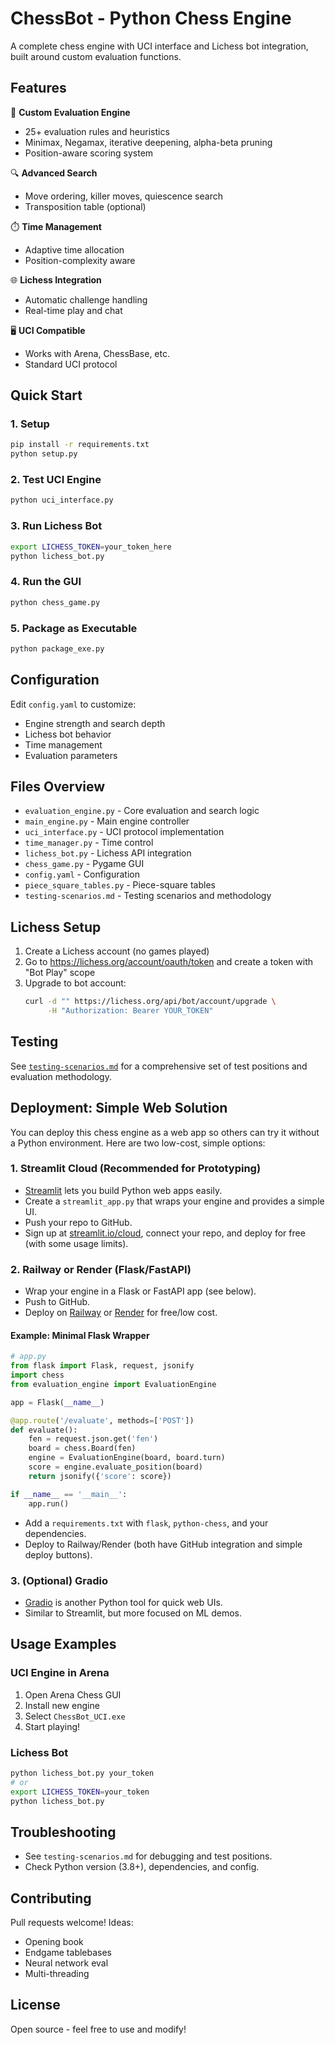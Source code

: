 # ChessBot - Python Chess Engine

A complete chess engine with UCI interface and Lichess bot integration, built around custom evaluation functions.

## Features

🎯 **Custom Evaluation Engine**
- 25+ evaluation rules and heuristics
- Minimax, Negamax, iterative deepening, alpha-beta pruning
- Position-aware scoring system

🔍 **Advanced Search**
- Move ordering, killer moves, quiescence search
- Transposition table (optional)

⏱️ **Time Management**
- Adaptive time allocation
- Position-complexity aware

🌐 **Lichess Integration**
- Automatic challenge handling
- Real-time play and chat

🖥️ **UCI Compatible**
- Works with Arena, ChessBase, etc.
- Standard UCI protocol

## Quick Start

### 1. Setup
```bash
pip install -r requirements.txt
python setup.py
```

### 2. Test UCI Engine
```bash
python uci_interface.py
```

### 3. Run Lichess Bot
```bash
export LICHESS_TOKEN=your_token_here
python lichess_bot.py
```

### 4. Run the GUI
```bash
python chess_game.py
```

### 5. Package as Executable
```bash
python package_exe.py
```

## Configuration

Edit `config.yaml` to customize:
- Engine strength and search depth
- Lichess bot behavior
- Time management
- Evaluation parameters

## Files Overview

- `evaluation_engine.py` - Core evaluation and search logic
- `main_engine.py` - Main engine controller
- `uci_interface.py` - UCI protocol implementation
- `time_manager.py` - Time control
- `lichess_bot.py` - Lichess API integration
- `chess_game.py` - Pygame GUI
- `config.yaml` - Configuration
- `piece_square_tables.py` - Piece-square tables
- `testing-scenarios.md` - Testing scenarios and methodology

## Lichess Setup

1. Create a Lichess account (no games played)
2. Go to https://lichess.org/account/oauth/token and create a token with "Bot Play" scope
3. Upgrade to bot account:
   ```bash
   curl -d "" https://lichess.org/api/bot/account/upgrade \
        -H "Authorization: Bearer YOUR_TOKEN"
   ```

## Testing

See [`testing-scenarios.md`](./testing-scenarios.md) for a comprehensive set of test positions and evaluation methodology.

## Deployment: Simple Web Solution

You can deploy this chess engine as a web app so others can try it without a Python environment. Here are two low-cost, simple options:

### 1. Streamlit Cloud (Recommended for Prototyping)

- [Streamlit](https://streamlit.io/) lets you build Python web apps easily.
- Create a `streamlit_app.py` that wraps your engine and provides a simple UI.
- Push your repo to GitHub.
- Sign up at [streamlit.io/cloud](https://streamlit.io/cloud), connect your repo, and deploy for free (with some usage limits).

### 2. Railway or Render (Flask/FastAPI)

- Wrap your engine in a Flask or FastAPI app (see below).
- Push to GitHub.
- Deploy on [Railway](https://railway.app/) or [Render](https://render.com/) for free/low cost.

#### Example: Minimal Flask Wrapper

```python
# app.py
from flask import Flask, request, jsonify
import chess
from evaluation_engine import EvaluationEngine

app = Flask(__name__)

@app.route('/evaluate', methods=['POST'])
def evaluate():
    fen = request.json.get('fen')
    board = chess.Board(fen)
    engine = EvaluationEngine(board, board.turn)
    score = engine.evaluate_position(board)
    return jsonify({'score': score})

if __name__ == '__main__':
    app.run()
```

- Add a `requirements.txt` with `flask`, `python-chess`, and your dependencies.
- Deploy to Railway/Render (both have GitHub integration and simple deploy buttons).

### 3. (Optional) Gradio

- [Gradio](https://gradio.app/) is another Python tool for quick web UIs.
- Similar to Streamlit, but more focused on ML demos.

## Usage Examples

### UCI Engine in Arena
1. Open Arena Chess GUI
2. Install new engine
3. Select `ChessBot_UCI.exe`
4. Start playing!

### Lichess Bot
```bash
python lichess_bot.py your_token
# or
export LICHESS_TOKEN=your_token
python lichess_bot.py
```

## Troubleshooting

- See `testing-scenarios.md` for debugging and test positions.
- Check Python version (3.8+), dependencies, and config.

## Contributing

Pull requests welcome! Ideas:
- Opening book
- Endgame tablebases
- Neural network eval
- Multi-threading

## License

Open source - feel free to use and modify!
